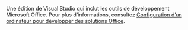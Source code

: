   Une édition de Visual Studio qui inclut les outils de développement Microsoft Office. Pour plus d’informations, consultez [Configuration d’un ordinateur pour développer des solutions Office](../../vsto/configuring-a-computer-to-develop-office-solutions.md).

  